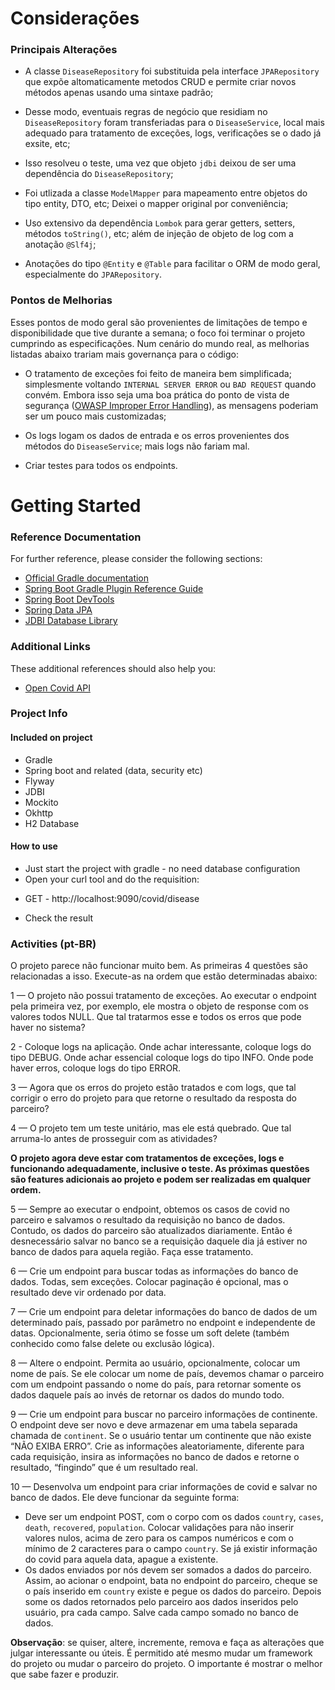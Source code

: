 # Considerações

### Principais Alterações

* A classe `DiseaseRepository` foi substituida pela interface `JPARepository` 
  que expõe altomaticamente metodos CRUD e permite criar novos métodos apenas usando
  uma sintaxe padrão;

* Desse modo, eventuais regras de negócio que residiam no `DiseaseRepository` foram
  transferiadas para o `DiseaseService`, local mais adequado para tratamento de exceções,
  logs, verificações se o dado já exsite, etc;

* Isso resolveu o teste, uma vez que  objeto `jdbi` deixou de ser uma dependência do
  `DiseaseRepository`;

* Foi utlizada a classe `ModelMapper` para mapeamento entre objetos do tipo entity, DTO,
  etc; Deixei o mapper original por conveniência;

* Uso extensivo da dependência `Lombok` para gerar getters, setters, métodos `toString()`,
  etc; além de injeção de objeto de log com a anotação `@Slf4j`;

* Anotações do tipo `@Entity` e `@Table` para facilitar o ORM de modo geral, especialmente
  do `JPARepository`.

### Pontos de Melhorias 

Esses pontos de modo geral são provenientes de limitações de tempo e disponibilidade
que tive durante a semana; o foco foi terminar o projeto cumprindo as especificações.
Num cenário do mundo real, as melhorias listadas abaixo trariam mais governança para o
código:

* O tratamento de exceções foi feito de maneira bem simplificada; simplesmente voltando
  `INTERNAL SERVER ERROR` ou `BAD REQUEST` quando convém. Embora isso seja uma boa prática
  do ponto de vista de segurança ([OWASP Improper Error Handling](https://owasp.org/www-community/Improper_Error_Handling)),
  as mensagens poderiam ser um pouco mais customizadas;

* Os logs logam os dados de entrada e os erros provenientes dos métodos do `DiseaseService`;
  mais logs não fariam mal.

* Criar testes para todos os endpoints.

# Getting Started

### Reference Documentation
For further reference, please consider the following sections:

* [Official Gradle documentation](https://docs.gradle.org)
* [Spring Boot Gradle Plugin Reference Guide](https://docs.spring.io/spring-boot/docs/2.4.2/gradle-plugin/reference/html/)
* [Spring Boot DevTools](https://docs.spring.io/spring-boot/docs/2.4.2/reference/htmlsingle/#using-boot-devtools)
* [Spring Data JPA](https://docs.spring.io/spring-boot/docs/2.4.2/reference/htmlsingle/#boot-features-jpa-and-spring-data)
* [JDBI Database Library](https://jdbi.org/)

### Additional Links
These additional references should also help you:

* [Open Covid API](https://corona.lmao.ninja/docs/#/)

### Project Info

#### Included on project
* Gradle
* Spring boot and related (data, security etc)
* Flyway
* JDBI
* Mockito
* Okhttp
* H2 Database

#### How to use
* Just start the project with gradle - no need database configuration
* Open your curl tool and do the requisition:
- GET - http://localhost:9090/covid/disease
* Check the result

### Activities (pt-BR)
O projeto parece não funcionar muito bem. As primeiras 4 questões são relacionadas a isso. Execute-as na ordem que estão determinadas abaixo:

1 — O projeto não possui tratamento de exceções. Ao executar o endpoint pela primeira vez, por exemplo, ele mostra o
 objeto de response com os valores todos NULL. Que tal tratarmos esse e todos os erros que pode haver no sistema?

2 - Coloque logs na aplicação. Onde achar interessante, coloque logs do tipo DEBUG. Onde achar essencial coloque logs 
do tipo INFO. Onde pode haver erros, coloque logs do tipo ERROR.

3 — Agora que os erros do projeto estão tratados e com logs, que tal corrigir o erro do projeto para que retorne o resultado
da resposta do parceiro?

4 — O projeto tem um teste unitário, mas ele está quebrado. Que tal arruma-lo antes de prosseguir com as atividades?

**O projeto agora deve estar com tratamentos de exceções, logs e funcionando adequadamente, inclusive o teste. 
As próximas questões são features adicionais ao projeto e podem ser realizadas em qualquer ordem.**

5 — Sempre ao executar o endpoint, obtemos os casos de covid no parceiro e salvamos o resultado da requisição no 
banco de dados. Contudo, os dados do parceiro são atualizados diariamente. Então é desnecessário salvar no banco
se a requisição daquele dia já estiver no banco de dados para aquela região. Faça esse tratamento. 

6 — Crie um endpoint para buscar todas as informações do banco de dados. Todas, sem exceções. Colocar paginação é
opcional, mas o resultado deve vir ordenado por data.

7 — Crie um endpoint para deletar informações do banco de dados de um determinado país, passado por parâmetro no endpoint
e independente de datas. Opcionalmente, seria ótimo se fosse um soft delete (também conhecido como false delete ou 
exclusão lógica).

8 — Altere o endpoint. Permita ao usuário, opcionalmente, colocar um nome de país. Se ele colocar um nome de país, devemos 
chamar o parceiro com um endpoint passando o nome do país, para retornar somente os dados daquele país ao invés de retornar
os dados do mundo todo.

9 — Crie um endpoint para buscar no parceiro informações de continente. O endpoint deve ser novo e deve armazenar em uma
tabela separada chamada de `continent`. Se o usuário tentar um continente que não existe “NÃO EXIBA ERRO”. Crie as informações 
aleatoriamente, diferente para cada requisição, insira as informações no banco de dados e retorne o resultado, “fingindo” 
que é um resultado real.

10 — Desenvolva um endpoint para criar informações de covid e salvar no banco de dados. Ele deve funcionar da seguinte forma:
* Deve ser um endpoint POST, com o corpo com os dados `country`, `cases`, `death`, `recovered`, `population`. Colocar
validações para não inserir valores nulos, acima de zero para os campos numéricos e com o mínimo de 2 caracteres para o
campo `country`. Se já existir informação do covid para aquela data, apague a existente.
* Os dados enviados por nós devem ser somados a dados do parceiro. Assim, ao acionar o endpoint, bata no endpoint do parceiro,
cheque se o país inserido em `country` existe e pegue os dados do parceiro. Depois some os dados retornados pelo parceiro aos
dados inseridos pelo usuário, pra cada campo. Salve cada campo somado no banco de dados.

**Observação**: se quiser, altere, incremente, remova e faça as alterações que julgar interessante ou úteis.
É permitido até mesmo mudar um framework do projeto ou mudar o parceiro do projeto. O importante é mostrar
o melhor que sabe fazer e produzir.
